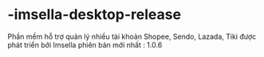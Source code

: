 # -imsella-desktop-release
Phần mềm hỗ trợ quản lý nhiều tài khoản Shopee, Sendo, Lazada, Tiki được phát triển bởi Imsella
 phiên bản mới nhất : 1.0.6
